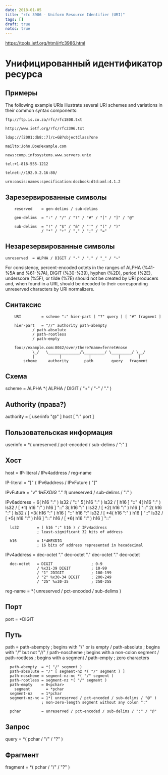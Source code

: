 ```yaml
---
date: 2018-01-05
title: "rfc 3986 - Uniform Resource Identifier (URI)"
tags: []
draft: true
notoc: true
---
```


https://tools.ietf.org/html/rfc3986.html

# Унифицированный идентификатор ресурса

## Примеры

 The following example URIs illustrate several URI schemes and
variations in their common syntax components:

```
ftp://ftp.is.co.za/rfc/rfc1808.txt

http://www.ietf.org/rfc/rfc2396.txt

ldap://[2001:db8::7]/c=GB?objectClass?one

mailto:John.Doe@example.com

news:comp.infosystems.www.servers.unix

tel:+1-816-555-1212

telnet://192.0.2.16:80/

urn:oasis:names:specification:docbook:dtd:xml:4.1.2
```

## Зарезервированные символы

```
    reserved    = gen-delims / sub-delims

    gen-delims  = ":" / "/" / "?" / "#" / "[" / "]" / "@"

    sub-delims  = "!" / "$" / "&" / "'" / "(" / ")"
                / "*" / "+" / "," / ";" / "="
```

## Незарезервированные символы

```
unreserved  = ALPHA / DIGIT / "-" / "." / "_" / "~"
```

For consistency, percent-encoded octets in the ranges of ALPHA
(%41-%5A and %61-%7A), DIGIT (%30-%39), hyphen (%2D), period (%2E),
underscore (%5F), or tilde (%7E) should not be created by URI
producers and, when found in a URI, should be decoded to their
corresponding unreserved characters by URI normalizers.

## Синтаксис


```
    URI         = scheme ":" hier-part [ "?" query ] [ "#" fragment ]

    hier-part   = "//" authority path-abempty
            / path-absolute
            / path-rootless
            / path-empty

    foo://example.com:8042/over/there?name=ferret#nose
            \_/   \______________/\_________/ \_________/ \__/
            |           |            |            |        |
        scheme     authority       path        query   fragment
```

## Схема

scheme      = ALPHA *( ALPHA / DIGIT / "+" / "-" / "." )

## Authority (права?)

authority   = [ userinfo "@" ] host [ ":" port ]

## Пользовательская информация

 userinfo    = *( unreserved / pct-encoded / sub-delims / ":" )

## Хост

host        = IP-literal / IPv4address / reg-name

IP-literal = "[" ( IPv6address / IPvFuture  ) "]"

IPvFuture  = "v" 1*HEXDIG "." 1*( unreserved / sub-delims / ":" )

IPv6address =                            6( h16 ":" ) ls32
                  /                       "::" 5( h16 ":" ) ls32
                  / [               h16 ] "::" 4( h16 ":" ) ls32
                  / [ *1( h16 ":" ) h16 ] "::" 3( h16 ":" ) ls32
                  / [ *2( h16 ":" ) h16 ] "::" 2( h16 ":" ) ls32
                  / [ *3( h16 ":" ) h16 ] "::"    h16 ":"   ls32
                  / [ *4( h16 ":" ) h16 ] "::"              ls32
                  / [ *5( h16 ":" ) h16 ] "::"              h16
                  / [ *6( h16 ":" ) h16 ] "::"

      ls32        = ( h16 ":" h16 ) / IPv4address
                  ; least-significant 32 bits of address

      h16         = 1*4HEXDIG
                  ; 16 bits of address represented in hexadecimal

IPv4address = dec-octet "." dec-octet "." dec-octet "." dec-octet

      dec-octet   = DIGIT                 ; 0-9
                  / %x31-39 DIGIT         ; 10-99
                  / "1" 2DIGIT            ; 100-199
                  / "2" %x30-34 DIGIT     ; 200-249
                  / "25" %x30-35          ; 250-255

reg-name    = *( unreserved / pct-encoded / sub-delims )

## Порт

port        = *DIGIT

## Путь 

path          = path-abempty    ; begins with "/" or is empty
                    / path-absolute   ; begins with "/" but not "//"
                    / path-noscheme   ; begins with a non-colon segment
                    / path-rootless   ; begins with a segment
                    / path-empty      ; zero characters

      path-abempty  = *( "/" segment )
      path-absolute = "/" [ segment-nz *( "/" segment ) ]
      path-noscheme = segment-nz-nc *( "/" segment )
      path-rootless = segment-nz *( "/" segment )
      path-empty    = 0<pchar>
        segment       = *pchar
      segment-nz    = 1*pchar
      segment-nz-nc = 1*( unreserved / pct-encoded / sub-delims / "@" )
                    ; non-zero-length segment without any colon ":"

      pchar         = unreserved / pct-encoded / sub-delims / ":" / "@"

## Запрос

query       = *( pchar / "/" / "?" )

## Фрагмент

fragment    = *( pchar / "/" / "?" )

